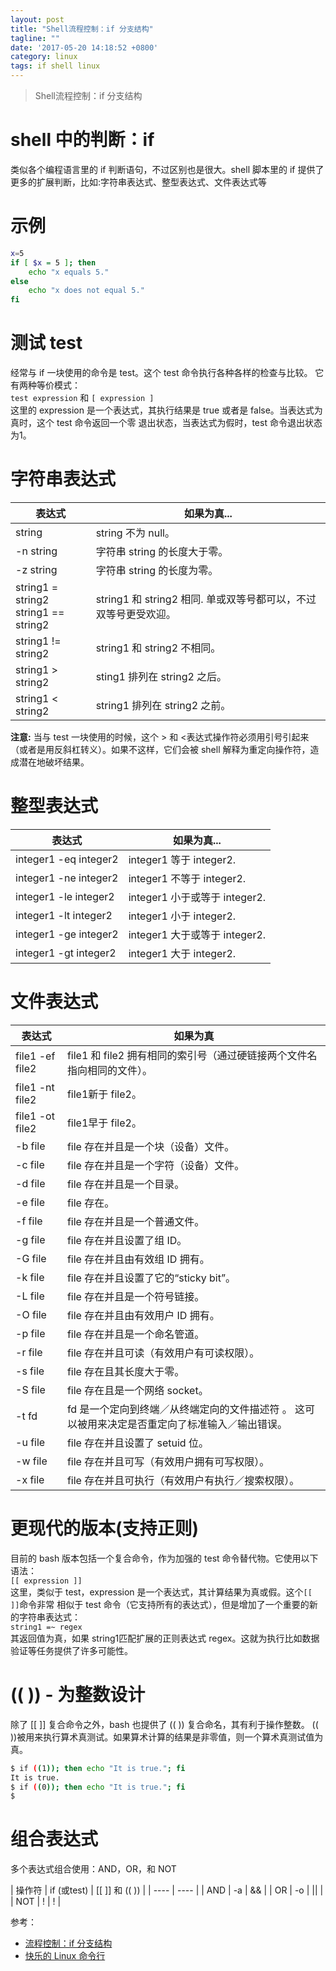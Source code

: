 ```yaml
---
layout: post
title: "Shell流程控制：if 分支结构"
tagline: ""
date: '2017-05-20 14:18:52 +0800'
category: linux
tags: if shell linux
---
```

> Shell流程控制：if 分支结构

# shell 中的判断：if
类似各个编程语言里的 if 判断语句，不过区别也是很大。shell 脚本里的 if 提供了更多的扩展判断，比如:字符串表达式、整型表达式、文件表达式等

# 示例
```bash
x=5
if [ $x = 5 ]; then
    echo "x equals 5."
else
    echo "x does not equal 5."
fi
```

# 测试 test
经常与 if 一块使用的命令是 test。这个 test 命令执行各种各样的检查与比较。 它有两种等价模式：    
`test expression` 和 `[ expression ]`   
这里的 expression 是一个表达式，其执行结果是 true 或者是 false。当表达式为真时，这个 test 命令返回一个零 退出状态，当表达式为假时，test 命令退出状态为1。

# 字符串表达式

| 表达式 | 如果为真... |
| ---- | ---- |
| string | string 不为 null。|
| -n string | 字符串 string 的长度大于零。|
| -z string	| 字符串 string 的长度为零。|
| string1 = string2 <br/> string1 == string2 | string1 和 string2 相同. 单或双等号都可以，不过双等号更受欢迎。|
| string1 != string2 | string1 和 string2 不相同。|
| string1 > string2 | sting1 排列在 string2 之后。|
| string1 < string2 | string1 排列在 string2 之前。|

**注意:** 当与 test 一块使用的时候，这个 > 和 <表达式操作符必须用引号引起来（或者是用反斜杠转义）。如果不这样，它们会被 shell 解释为重定向操作符，造成潜在地破坏结果。

# 整型表达式

| 表达式 | 如果为真... |
| ----- | ------ |
| integer1 -eq integer2  | integer1 等于 integer2. |
| integer1 -ne integer2  | integer1 不等于 integer2. |
| integer1 -le integer2  | integer1 小于或等于 integer2. |
| integer1 -lt integer2  | integer1 小于 integer2. |
| integer1 -ge integer2  | integer1 大于或等于 integer2. |
| integer1 -gt integer2  | integer1 大于 integer2. |

# 文件表达式

| 表达式 | 如果为真 |
| ----- | ------ |
| file1 -ef file2 | file1 和 file2 拥有相同的索引号（通过硬链接两个文件名指向相同的文件）。 |
| file1 -nt file2 | file1新于 file2。 |
| file1 -ot file2 | file1早于 file2。 |
| -b file | file 存在并且是一个块（设备）文件。 |
| -c file | file 存在并且是一个字符（设备）文件。 |
| -d file | file 存在并且是一个目录。 |
| -e file | file 存在。 |
| -f file | file 存在并且是一个普通文件。 |
| -g file | file 存在并且设置了组 ID。 |
| -G file | file 存在并且由有效组 ID 拥有。 |
| -k file | file 存在并且设置了它的“sticky bit”。 |
| -L file | file 存在并且是一个符号链接。 |
| -O file | file 存在并且由有效用户 ID 拥有。 |
| -p file | file 存在并且是一个命名管道。 |
| -r file | file 存在并且可读（有效用户有可读权限）。 |
| -s file | file 存在且其长度大于零。 |
| -S file | file 存在且是一个网络 socket。 |
| -t fd   | fd 是一个定向到终端／从终端定向的文件描述符 。 这可以被用来决定是否重定向了标准输入／输出错误。 |
| -u file | file 存在并且设置了 setuid 位。 |
| -w file | file 存在并且可写（有效用户拥有可写权限）。 |
| -x file | file 存在并且可执行（有效用户有执行／搜索权限）。 |

# 更现代的版本(支持正则)
目前的 bash 版本包括一个复合命令，作为加强的 test 命令替代物。它使用以下语法：  
`[[ expression ]]`  
这里，类似于 test，expression 是一个表达式，其计算结果为真或假。这个`[[ ]]`命令非常 相似于 test 命令（它支持所有的表达式），但是增加了一个重要的新的字符串表达式：    
`string1 =~ regex`  
其返回值为真，如果 string1匹配扩展的正则表达式 regex。这就为执行比如数据验证等任务提供了许多可能性。

# (( )) - 为整数设计
除了 [[ ]] 复合命令之外，bash 也提供了 (( )) 复合命名，其有利于操作整数。
(( ))被用来执行算术真测试。如果算术计算的结果是非零值，则一个算术真测试值为真。
```bash
$ if ((1)); then echo "It is true."; fi
It is true.
$ if ((0)); then echo "It is true."; fi
$
```

# 组合表达式
多个表达式组合使用：AND，OR，和 NOT     

| 操作符 | if (或test) | [[ ]] 和 (( )) |
| ---- | ---- |
| AND | -a | && |
| OR | -o | \|\| |
| NOT | ! | ! |



参考：
- [流程控制：if 分支结构](http://wiki.jikexueyuan.com/project/linux-command/chap28.html)
- [快乐的 Linux 命令行](http://billie66.github.io/TLCL/)
